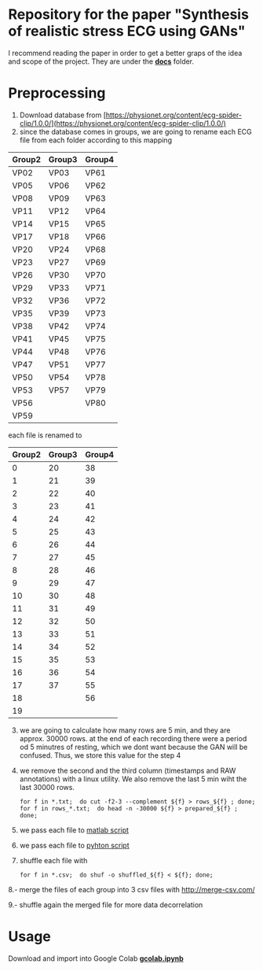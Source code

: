 # Repository for the paper "Synthesis of realistic stress ECG using GANs"

I recommend reading the paper in order to get a better graps of the idea and scope of the project. They are under the [**docs**](https://github.com/JulianGR/ECG_GAN_Stress/tree/master/docs) folder.

# Preprocessing

1. Download database from [https://physionet.org/content/ecg-spider-clip/1.0.0/](https://physionet.org/content/ecg-spider-clip/1.0.0/)
2. since the database comes in groups, we are going to rename each ECG file from each folder according to this mapping

| **Group2** | **Group3** | **Group4** |
|--------|--------|--------|
| VP02   | VP03   | VP61   |
| VP05   | VP06   | VP62   |
| VP08   | VP09   | VP63   |
| VP11   | VP12   | VP64   |
| VP14   | VP15   | VP65   |
| VP17   | VP18   | VP66   |
| VP20   | VP24   | VP68   |
| VP23   | VP27   | VP69   |
| VP26   | VP30   | VP70   |
| VP29   | VP33   | VP71   |
| VP32   | VP36   | VP72   |
| VP35   | VP39   | VP73   |
| VP38   | VP42   | VP74   |
| VP41   | VP45   | VP75   |
| VP44   | VP48   | VP76   |
| VP47   | VP51   | VP77   |
| VP50   | VP54   | VP78   |
| VP53   | VP57   | VP79   |
| VP56   |        | VP80   |
| VP59   |        |        |

each file is renamed to

| **Group2** | **Group3**| **Group4** |
|--------|--------|--------|
| 0      | 20     | 38     |
| 1      | 21     | 39     |
| 2      | 22     | 40     |
| 3      | 23     | 41     |
| 4      | 24     | 42     |
| 5      | 25     | 43     |
| 6      | 26     | 44     |
| 7      | 27     | 45     |
| 8      | 28     | 46     |
| 9      | 29     | 47     |
| 10     | 30     | 48     |
| 11     | 31     | 49     |
| 12     | 32     | 50     |
| 13     | 33     | 51     |
| 14     | 34     | 52     |
| 15     | 35     | 53     |
| 16     | 36     | 54     |
| 17     | 37     | 55     |
| 18     |        | 56     |
| 19     |        |        |


3. we are going to calculate how many rows are 5 min, and they are approx. 30000 rows. at the end of each recording there were a period od 5 minutres of resting, which we dont want because the GAN will be confused.
	Thus, we store this value for the step 4
	
	
4. we remove the second and the third column (timestamps and RAW annotations) with a linux utility. We also remove the last 5 min wiht the last 30000 rows.
	
	```
	for f in *.txt;  do cut -f2-3 --complement ${f} > rows_${f} ; done;
	for f in rows_*.txt;  do head -n -30000 ${f} > prepared_${f} ; done;	
	```

5. we pass each file to [matlab script](https://github.com/JulianGR/ECG_GAN_Stress/blob/master/preprocessing.m)
6. we pass each file to [pyhton script](https://github.com/JulianGR/ECG_GAN_Stress/blob/master/postprocessing.py)
7. shuffle each file with

	```
	for f in *.csv;  do shuf -o shuffled_${f} < ${f}; done;
	```
	
8.- merge the files of each group into 3 csv files  with  http://merge-csv.com/

9.- shuffle again the merged file for more data decorrelation

# Usage

Download and import into Google Colab [**gcolab.ipynb**](https://github.com/JulianGR/ECG_GAN_Stress/blob/master/gcolab.ipynb)

